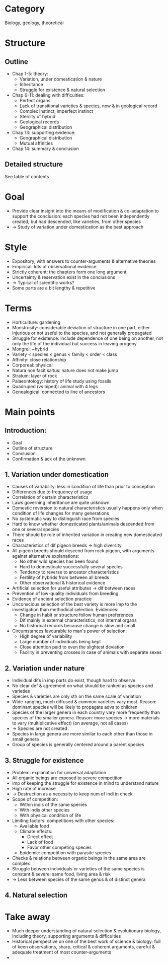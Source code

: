 # Category
Biology, geology, theoretical

# Structure
## Outline
- Chap 1-5: theory:
  - Variation, under domestication & nature
  - Inheritance
  - Struggle for existence & natural selection
- Chap 6-11: dealing with difficulties:
  - Perfect organs
  - Lack of transitional varieties & species, now & in geological record
  - Complex instinct, imperfect instinct
  - Sterility of hybrid
  - Geological records
  - Geographical distribution
- Chap 13: supporting evidence:
  - Geographical distribution
  - Mutual affinities
- Chap 14: summary & conclusion
## Detailed structure
See table of contents

# Goal
- Provide clear insight into the means of modification & co-adaptation to support the conclusion:
each species had not been independently created, but had descended, like varieties, from other species
- -> Study of variation under domestication as the best approach

# Style
- Expository, with answers to counter-arguments & alternative theories
- Empirical: lots of observational evidence
- Strictly coherent: the chapters form one long argument
- Uncertainty & reservation exist in the conclusions
- -> Typical of scientific works?
- Some parts are a bit lengthy & repetitive

# Terms
- Horticulture: gardening
- Monstrosity: considerable deviation of structure in one part, either injurious or not useful to the species,
  and not generally propagated
- Struggle for existence: include dependence of one being on another,
not only the life of the individual but success in leaving progeny
- Mongrel: ~hybrid
- Variety < species < genus < family < order < class
- Affinity: close relationship
- Corporeal: physical
- Natura non facit saltus: nature does not make jump
- Stratum: layer of rock
- Palaeontology: history of life study using fossils
- Quadruped (vs biped): animal with 4 legs
- Genealogical: connected to line of ancestors

# Main points
## Introduction:
- Goal
- Outline of structure
- Conclusion
- Confirmation & ack of the unknown

## 1. Variation under domestication
- Causes of variability: less in condition of life than prior to conception
- Differences due to frequency of usage
- Correlation of certain characteristics
- Laws governing inheritance are quite unknown
- Domestic reversion to natural characteristics usually happens only when condition of life changes for many generations
- No systematic way to distinguish race from species
- Hard to know whether domesticated plants/animals descended from one or several species
- There should be role of inherited variation in creating new domesticated races
- Characteristics of dif pigeon breeds -> high diversity
- All pigeon breeds should descend from rock pigeon, with arguments against alternative explanations:
  - No other wild species has been found
  - Hard to domesticate successfully several species
  - Tendency to reverse to ancestor characteristics
  - Fertility of hybrids from between all breeds
  - Other observational & historical evidence
- Artificial selection for useful attributes -> dif between races
- Prevention of low-quality individuals from breeding
- Evidence of ancient selection practice
- Unconscious selection of the best variety is more imp to the investigation than methodical selection. Evidences:
  - Change in habit or structure follow human preferences
  - Dif mainly in external characteristics, not internal organs
  - No historical records because change is slow and small
- Circumstances favourable to man's power of selection:
  - High degree of variability
  - Large number of individuals being kept
  - Close attention paid to even the slightest deviation
  - Facility in preventing crosses in case of animals with separate sexes

## 2. Variation under nature
- Individual difs in imp parts do exist, though hard to observe
- No clear def & agreement on what should be ranked as species and varieties
- Species & varieties are only sth on the same scale of variation
- Wide-ranging, much diffused & common varieties vary most. Reason: dominant species will be likely to propagate advs to children
- Species of the larger genera in each country vary more frequently than species of the smaller genera. Reason:
  more species -> more materials to vary (multiplicative effect) (on average, not all cases)
- -> Species are not created
- Species in large genera are more similar to each other than those in small genera
- Group of species is generally centered around a parent species

## 3. Struggle for existence
- Problem: explanation for universal adaptation
- All organic beings are exposed to severe competition
- Imp of keeping the struggle for existence in mind to understand nature
- High rate of increase
- -> Destruction as a necessity to keep num of indi in check
- Scope of competition:
  - Within indis of the same species
  - With indis other species
  - With physical condition of life
- Limiting factors: competitions with other species:
  - Available food
  - Climate effects:
    - Direct effect
    - Lack of food
    - Favor other competing species
  - Epidemic: competition with parasite species
- Checks & relations between organic beings in the same area are complex
- Struggle between individuals or varieties of the same species is constant & severe:
same food, living area & risk
- -> Less between species of the same genus & of distinct genera

## 4. Natural selection


# Take away
- Much deeper understanding of natural selection & evolutionary biology, including theory, supporting arguments & difficulties
- Historical perspective on one of the best work of science & biology:
full of keen observations, sharp, critical & coherent arguments, careful & adequate treatment of most counter-arguments
- 